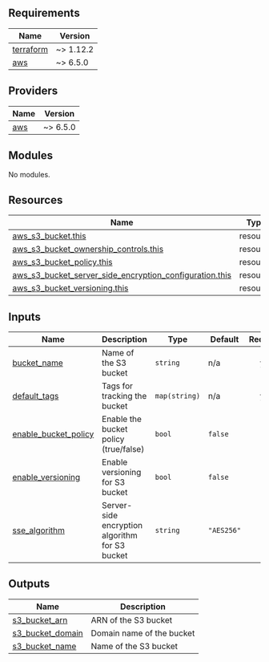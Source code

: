<!-- BEGIN_TF_DOCS -->
## Requirements

| Name | Version |
|------|---------|
| <a name="requirement_terraform"></a> [terraform](#requirement\_terraform) | ~> 1.12.2 |
| <a name="requirement_aws"></a> [aws](#requirement\_aws) | ~> 6.5.0 |

## Providers

| Name | Version |
|------|---------|
| <a name="provider_aws"></a> [aws](#provider\_aws) | ~> 6.5.0 |

## Modules

No modules.

## Resources

| Name | Type |
|------|------|
| [aws_s3_bucket.this](https://registry.terraform.io/providers/hashicorp/aws/latest/docs/resources/s3_bucket) | resource |
| [aws_s3_bucket_ownership_controls.this](https://registry.terraform.io/providers/hashicorp/aws/latest/docs/resources/s3_bucket_ownership_controls) | resource |
| [aws_s3_bucket_policy.this](https://registry.terraform.io/providers/hashicorp/aws/latest/docs/resources/s3_bucket_policy) | resource |
| [aws_s3_bucket_server_side_encryption_configuration.this](https://registry.terraform.io/providers/hashicorp/aws/latest/docs/resources/s3_bucket_server_side_encryption_configuration) | resource |
| [aws_s3_bucket_versioning.this](https://registry.terraform.io/providers/hashicorp/aws/latest/docs/resources/s3_bucket_versioning) | resource |

## Inputs

| Name | Description | Type | Default | Required |
|------|-------------|------|---------|:--------:|
| <a name="input_bucket_name"></a> [bucket\_name](#input\_bucket\_name) | Name of the S3 bucket | `string` | n/a | yes |
| <a name="input_default_tags"></a> [default\_tags](#input\_default\_tags) | Tags for tracking the bucket | `map(string)` | n/a | yes |
| <a name="input_enable_bucket_policy"></a> [enable\_bucket\_policy](#input\_enable\_bucket\_policy) | Enable the bucket policy (true/false) | `bool` | `false` | no |
| <a name="input_enable_versioning"></a> [enable\_versioning](#input\_enable\_versioning) | Enable versioning for S3 bucket | `bool` | `false` | no |
| <a name="input_sse_algorithm"></a> [sse\_algorithm](#input\_sse\_algorithm) | Server-side encryption algorithm for S3 bucket | `string` | `"AES256"` | no |

## Outputs

| Name | Description |
|------|-------------|
| <a name="output_s3_bucket_arn"></a> [s3\_bucket\_arn](#output\_s3\_bucket\_arn) | ARN of the S3 bucket |
| <a name="output_s3_bucket_domain"></a> [s3\_bucket\_domain](#output\_s3\_bucket\_domain) | Domain name of the bucket |
| <a name="output_s3_bucket_name"></a> [s3\_bucket\_name](#output\_s3\_bucket\_name) | Name of the S3 bucket |
<!-- END_TF_DOCS -->
